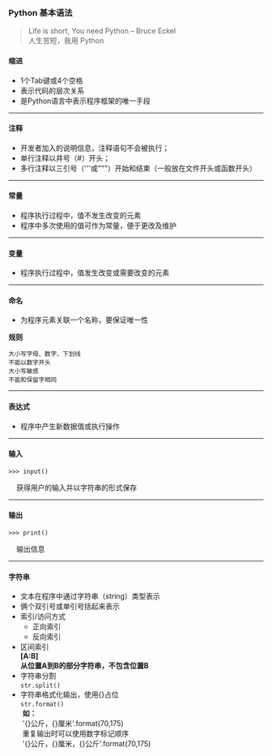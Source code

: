 ### Python 基本语法

>Life is short, You need Python – Bruce Eckel  
>人生苦短，我用 Python

#### 缩进
- 1个Tab键或4个空格  
- 表示代码的层次关系   
- 是Python语言中表示程序框架的唯一手段
---
#### 注释
- 开发者加入的说明信息，注释语句不会被执行；
- 单行注释以井号（#）开头；
- 多行注释以三引号（'''或"""）开始和结束（一般放在文件开头或函数开头）
---
#### 常量
- 程序执行过程中，值不发生改变的元素
- 程序中多次使用的值可作为常量，便于更改及维护
---
#### 变量
- 程序执行过程中，值发生改变或需要改变的元素
---
#### 命名
- 为程序元素关联一个名称，要保证唯一性  

**规则**

```
大小写字母、数字、下划线  
不能以数字开头  
大小写敏感   
不能和保留字相同
```
---
#### 表达式
- 程序中产生新数据值或执行操作
---
#### 输入
```
>>> input()
```  
&nbsp;&nbsp;&nbsp;&nbsp;获得用户的输入并以字符串的形式保存

---
#### 输出
```
>>> print()
``` 
&nbsp;&nbsp;&nbsp;&nbsp;输出信息

---
#### 字符串
- 文本在程序中通过字符串（string）类型表示
- 俩个双引号或单引号括起来表示
- 索引/访问方式
  - 正向索引
  - 反向索引
- 区间索引  
**[A:B]  
从位置A到B的部分字符串，不包含位置B**
- 字符串分割  
`str.split()`
- 字符串格式化输出，使用{}占位  
`str.format()`  
&nbsp;**如：**  
&nbsp;'{}公斤，{}厘米'.format(70,175)  
&nbsp;重复输出时可以使用数字标记顺序  
&nbsp;'{}公斤，{}厘米，{}公斤'.format(70,175)

